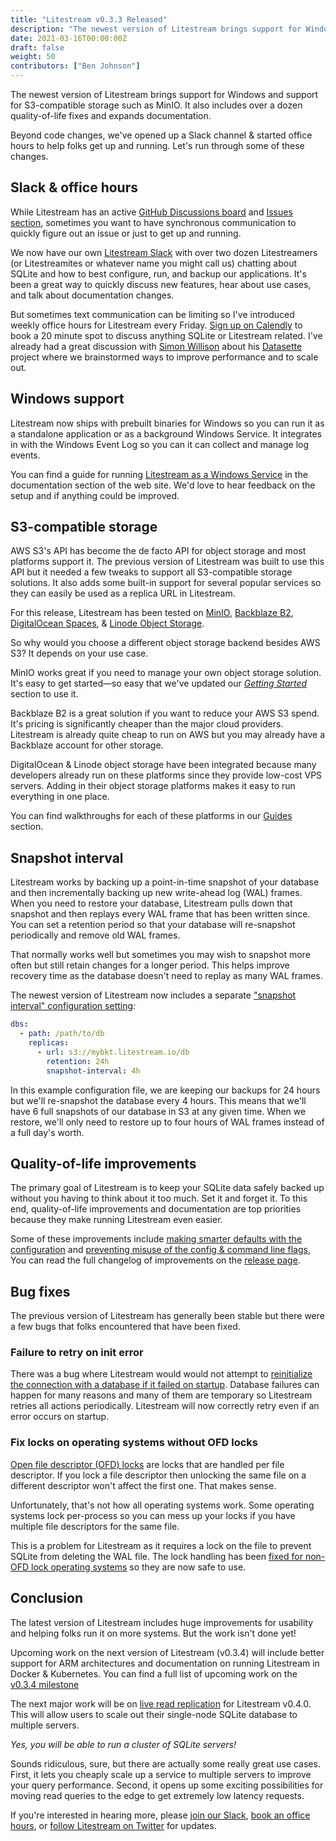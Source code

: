 ```yaml
---
title: "Litestream v0.3.3 Released"
description: "The newest version of Litestream brings support for Windows and support for S3-compatible storage such as MinIO. It also includes a dozen quality-of-life fixes and expands documentation."
date: 2021-03-16T00:00:00Z
draft: false
weight: 50
contributors: ["Ben Johnson"]
---
```


The newest version of Litestream brings support for Windows and support for
S3-compatible storage such as MinIO. It also includes over a dozen
quality-of-life fixes and expands documentation.

Beyond code changes, we've opened up a Slack channel & started office hours to
help folks get up and running. Let's run through some of these changes.


## Slack & office hours

While Litestream has an active [GitHub Discussions board][discussion] and
[Issues section][issues], sometimes you want to have synchronous communication
to quickly figure out an issue or just to get up and running.

We now have our own [Litestream Slack][slack] with over two dozen Litestreamers
(or Litestreamites or whatever name you might call us) chatting about SQLite and
how to best configure, run, and backup our applications. It's been a great way
to quickly discuss new features, hear about use cases, and talk about
documentation changes.

But sometimes text communication can be limiting so I've introduced weekly 
office hours for Litestream every Friday. [Sign up on Calendly][calendly] to
book a 20 minute spot to discuss anything SQLite or Litestream related. I've
already had a great discussion with [Simon Willison][simonw] about his
[Datasette][datasette] project where we brainstormed ways to improve performance
and to scale out.

[discussion]: https://github.com/benbjohnson/litestream/discussions
[issues]: https://github.com/benbjohnson/litestream/issues
[slack]: https://join.slack.com/t/litestream/shared_invite/zt-n0j4s3ci-lx1JziR3bV6L2NMF723H3Q
[calendly]: https://calendly.com/benbjohnson/litestream
[simonw]: https://twitter.com/simonw
[datasette]: https://datasette.io/


## Windows support

Litestream now ships with prebuilt binaries for Windows so you can run it as a
standalone application or as a background Windows Service. It integrates in
with the Windows Event Log so you can it can collect and manage log events.

You can find a guide for running [Litestream as a Windows Service][windows] in
the documentation section of the web site. We'd love to hear feedback on the
setup and if anything could be improved.

[windows]: http://localhost:1313/guides/windows/


## S3-compatible storage

AWS S3's API has become the de facto API for object storage and most platforms
support it. The previous version of Litestream was built to use this API but it 
needed a few tweaks to support all S3-compatible storage solutions. It also adds
some built-in support for several popular services so they can easily be used as
a replica URL in Litestream.

For this release, Litestream has been tested on [MinIO][minio], [Backblaze
B2][b2], [DigitalOcean Spaces][do], & [Linode Object Storage][linode].

So why would you choose a different object storage backend besides AWS S3? It
depends on your use case.

MinIO works great if you need to manage your own object storage solution. It's
easy to get started—so easy that we've updated our [_Getting Started_][gs]
section to use it. 

Backblaze B2 is a great solution if you want to reduce your AWS S3 spend. It's
pricing is significantly cheaper than the major cloud providers. Litestream is
already quite cheap to run on AWS but you may already have a Backblaze account
for other storage.

DigitalOcean & Linode object storage have been integrated because many
developers already run on these platforms since they provide low-cost VPS
servers. Adding in their object storage platforms makes it easy to run
everything in one place.

You can find walkthroughs for each of these platforms in our [Guides][guides]
section.

[minio]: https://min.io/
[b2]: https://www.backblaze.com/b2
[do]: https://www.digitalocean.com/products/spaces/
[linode]: https://www.linode.com/products/object-storage/
[gs]: /getting-started/
[guides]: /guides/


## Snapshot interval

Litestream works by backing up a point-in-time snapshot of your database and
then incrementally backing up new write-ahead log (WAL) frames. When you need
to restore your database, Litestream pulls down that snapshot and then replays
every WAL frame that has been written since. You can set a retention period so
that your database will re-snapshot periodically and remove old WAL frames.

That normally works well but sometimes you may wish to snapshot more often but
still retain changes for a longer period. This helps improve recovery time as
the database doesn't need to replay as many WAL frames.

The newest version of Litestream now includes a separate ["snapshot interval"
configuration setting][snapshot]:

```yaml
dbs:
  - path: /path/to/db
    replicas:
      - url: s3://mybkt.litestream.io/db
        retention: 24h
        snapshot-interval: 4h
```

In this example configuration file, we are keeping our backups for 24 hours but
we'll re-snapshot the database every 4 hours. This means that we'll have 6 full
snapshots of our database in S3 at any given time. When we restore, we'll only
need to restore up to four hours of WAL frames instead of a full day's worth.

[snapshot]: https://github.com/benbjohnson/litestream/pull/84


## Quality-of-life improvements

The primary goal of Litestream is to keep your SQLite data safely backed up
without you having to think about it too much. Set it and forget it. To this
end, quality-of-life improvements and documentation are top priorities because
they make running Litestream even easier.

Some of these improvements include [making smarter defaults with the
configuration][120] and [preventing misuse of the config & command line flags][94], 
You can read the full changelog of improvements on the [release page][release].

[94]: https://github.com/benbjohnson/litestream/pull/94
[120]: https://github.com/benbjohnson/litestream/pull/120
[release]: https://github.com/benbjohnson/litestream/releases/tag/v0.3.3


## Bug fixes

The previous version of Litestream has generally been stable but there were a
few bugs that folks encountered that have been fixed.

### Failure to retry on init error

There was a bug where Litestream would would not attempt to [reinitialize
the connection with a database if it failed on startup][82]. Database failures
can happen for many reasons and many of them are temporary so Litestream retries
all actions periodically. Litestream will now correctly retry even if an error
occurs on startup.

[82]: https://github.com/benbjohnson/litestream/pull/82


### Fix locks on operating systems without OFD locks

[Open file descriptor (OFD) locks][ofd] are locks that are handled per file
descriptor. If you lock a file descriptor then unlocking the same file on a
different descriptor won't affect the first one. That makes sense.

Unfortunately, that's not how all operating systems work. Some operating systems
lock per-process so you can mess up your locks if you have multiple file
descriptors for the same file.

This is a problem for Litestream as it requires a lock on the file to prevent
SQLite from deleting the WAL file. The lock handling has been [fixed for non-OFD
lock operating systems][93] so they are now safe to use.

[ofd]: https://www.gnu.org/software/libc/manual/html_node/Open-File-Description-Locks.html
[93]: https://github.com/benbjohnson/litestream/pull/93


## Conclusion

The latest version of Litestream includes huge improvements for usability and
helping folks run it on more systems. But the work isn't done yet!

Upcoming work on the next version of Litestream (v0.3.4) will include better
support for ARM architectures and documentation on running Litestream in Docker
& Kubernetes. You can find a full list of upcoming work on the [v0.3.4
milestone][v0.3.4]

The next major work will be on [live read replication][replica] for Litestream
v0.4.0. This will allow users to scale out their single-node SQLite database to
multiple servers.

_Yes, you will be able to run a cluster of SQLite servers!_

Sounds ridiculous, sure, but there are actually some really great use cases.
First, it lets you cheaply scale up a service to multiple servers to improve
your query performance. Second, it opens up some exciting possibilities
for moving read queries to the edge to get extremely low latency requests.

If you're interested in hearing more, please [join our Slack][slack], [book an
office hours][calendly], or [follow Litestream on Twitter][twitter] for updates.

[v0.3.4]: https://github.com/benbjohnson/litestream/milestone/5
[replica]: https://github.com/benbjohnson/litestream/issues/8
[twitter]: https://twitter.com/litestreamio
